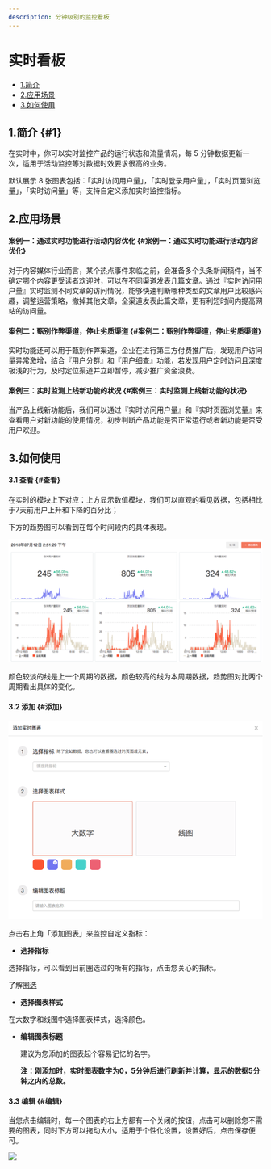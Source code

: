 ```yaml
---
description: 分钟级别的监控看板
---
```


# 实时看板

* [1.简介](realtime.md#1)
* [2.应用场景](realtime.md#2-ying-yong-chang-jing)
* [3.如何使用](realtime.md#3-ru-he-shi-yong)

## 1.简介 {#1}

在实时中，你可以实时监控产品的运行状态和流量情况，每 5 分钟数据更新一次，适用于活动监控等对数据时效要求很高的业务。

默认展示 8 张图表包括：「实时访问用户量」，「实时登录用户量」，「实时页面浏览量」，「实时访问量」等，支持自定义添加实时监控指标。

## 2.应用场景

#### 案例一：通过实时功能进行活动内容优化 {#案例一：通过实时功能进行活动内容优化}

对于内容媒体行业而言，某个热点事件来临之前，会准备多个头条新闻稿件，当不确定哪个内容更受读者欢迎时，可以在不同渠道发表几篇文章。通过『实时访问用户量』实时监测不同文章的访问情况，能够快速判断哪种类型的文章用户比较感兴趣，调整运营策略，撤掉其他文章，全渠道发表此篇文章，更有利短时间内提高网站的访问量。

#### 案例二：甄别作弊渠道，停止劣质渠道 {#案例二：甄别作弊渠道，停止劣质渠道}

实时功能还可以用于甄别作弊渠道，企业在进行第三方付费推广后，发现用户访问量异常激增，结合『用户分群』和『用户细查』功能，若发现用户定时访问且深度极浅的行为，及时定位渠道并立即暂停，减少推广资金浪费。

#### 案例三：实时监测上线新功能的状况 {#案例三：实时监测上线新功能的状况}

当产品上线新功能后，我们可以通过『实时访问用户量』和『实时页面浏览量』来查看用户对新功能的使用情况，初步判断产品功能是否正常运行或者新功能是否受用户欢迎。

## 3.如何使用

#### 3.1 查看 {#查看}

在实时的模块上下对应：上方显示数值模块，我们可以直观的看见数据，包括相比于7天前用户上升和下降的百分比；

下方的趋势图可以看到在每个时间段内的具体表现。

![](../../.gitbook/assets/ping-mu-kuai-zhao-20180712-xia-wu-2.51.24.png)

颜色较淡的线是上一个周期的数据，颜色较亮的线为本周期数据，趋势图对比两个周期看出具体的变化。

#### 3.2 添加 {#添加}

![](../../.gitbook/assets/ping-mu-kuai-zhao-20180712-xia-wu-2.53.13.png)

点击右上角「添加图表」来监控自定义指标：

* **选择指标**

选择指标，可以看到目前圈选过的所有的指标，点击您关心的指标。

了解[圈选](../../data-model/circle/)

* **选择图表样式**

在大数字和线图中选择图表样式，选择颜色。

* **编辑图表标题**

  建议为您添加的图表起个容易记忆的名字。

  **注：刚添加时，实时图表数字为0，5分钟后进行刷新并计算，显示的数据5分钟之内的总数。**

#### 3.3 编辑 {#编辑}

当您点击编辑时，每一个图表的右上方都有一个关闭的按钮，点击可以删除您不需要的图表，同时下方可以拖动大小，适用于个性化设置，设置好后，点击保存便可。

![](https://lh4.googleusercontent.com/ZCm1g-qMqxpLdD5hz-PYeJPmSEJQ9uUf2HTO-7PfJvNFDOSQPlNnqamaSD6hqvif2Zgfy6Sd5Bm_NtPyQ3MNfxsi3Rw2vnjExcWn6yu7HQ4W29jFh9xy16pxXunVUx7asUaLExpT)

